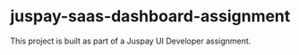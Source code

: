 # juspay-saas-dashboard-assignment
This project is built as part of a Juspay UI Developer assignment.

